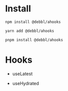 # Install

```bash
npm install @debbl/ahooks
```

```bash
yarn add @debbl/ahooks
```

```bash
pnpm install @debbl/ahooks
```

# Hooks

- useLatest

- useHydrated
